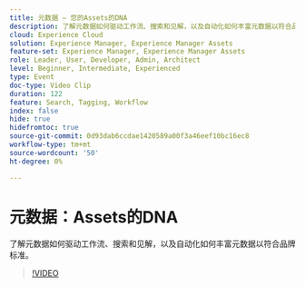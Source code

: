 ```yaml
---
title: 元数据 — 您的Assets的DNA
description: 了解元数据如何驱动工作流、搜索和见解，以及自动化如何丰富元数据以符合品牌标准。
cloud: Experience Cloud
solution: Experience Manager, Experience Manager Assets
feature-set: Experience Manager, Experience Manager Assets
role: Leader, User, Developer, Admin, Architect
level: Beginner, Intermediate, Experienced
type: Event
doc-type: Video Clip
duration: 122
feature: Search, Tagging, Workflow
index: false
hide: true
hidefromtoc: true
source-git-commit: 0d93dab6ccdae1420589a00f3a46eef10bc16ec8
workflow-type: tm+mt
source-wordcount: '50'
ht-degree: 0%

---
```



# 元数据：Assets的DNA

了解元数据如何驱动工作流、搜索和见解，以及自动化如何丰富元数据以符合品牌标准。

>[!VIDEO](https://video.tv.adobe.com/v/3459218/?learn=on&enablevpops)
